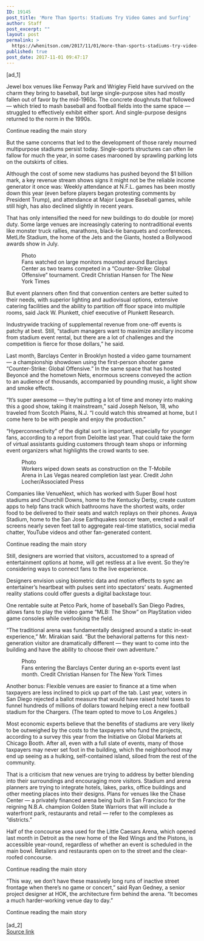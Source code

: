 ```yaml
---
ID: 19145
post_title: 'More Than Sports: Stadiums Try Video Games and Surfing'
author: Staff
post_excerpt: ""
layout: post
permalink: >
  https://whenitson.com/2017/11/01/more-than-sports-stadiums-try-video-games-and-surfing/
published: true
post_date: 2017-11-01 09:47:17
---
```

 [ad_1]
<br><div>
        <p class="story-body-text story-content" data-para-count="405" data-total-count="2169" id="story-continues-3">Jewel box venues like Fenway Park and Wrigley Field have survived on the charm they bring to baseball, but large single-purpose sites had mostly fallen out of favor by the mid-1960s. The concrete doughnuts that followed — which tried to mash baseball and football fields into the same space — struggled to effectively exhibit either sport. And single-purpose designs returned to the norm in the 1990s.</p><div id="story-ad-1" class="story-ad ad ad-placeholder nocontent robots-nocontent ">
    
Continue reading the main story
</div>
<p class="story-body-text story-content" data-para-count="252" data-total-count="2421" id="story-continues-4">But the same concerns that led to the development of those rarely mourned multipurpose stadiums persist today. Single-sports structures can often lie fallow for much the year, in some cases marooned by sprawling parking lots on the outskirts of cities.</p><p class="story-body-text story-content" data-para-count="411" data-total-count="2832">Although the cost of some new stadiums has pushed beyond the $1 billion mark, a key revenue stream shows signs it might not be the reliable income generator it once was: Weekly attendance at N.F.L. games has been mostly down this year (even before players began protesting comments by President Trump), and attendance at Major League Baseball games, while still high, has also declined slightly in recent years.</p><p class="story-body-text story-content" data-para-count="319" data-total-count="3151">That has only intensified the need for new buildings to do double (or more) duty. Some large venues are increasingly catering to nontraditional events like monster truck rallies, marathons, black-tie banquets and conferences. MetLife Stadium, the home of the Jets and the Giants, hosted a Bollywood awards show in July.</p><figure id="media-100000005468702" class="media photo embedded layout-large-horizontal media-100000005468702 ratio-tall" data-media-action="modal" itemprop="associatedMedia" itemscope="" itemid="https://static01.nyt.com/images/2017/09/30/business/00areans3/00areans3-master675.jpg" itemtype="http://schema.org/ImageObject" aria-label="media" role="group"><span class="visually-hidden">Photo</span>
    <div class="image">
            <img src="https://static01.nyt.com/images/2017/09/30/business/00areans3/00areans3-master675.jpg" alt="" class="media-viewer-candidate" data-mediaviewer-src="https://static01.nyt.com/images/2017/09/30/business/00areans3/00areans3-superJumbo.jpg" data-mediaviewer-caption="Fans watched on large monitors mounted around Barclays Center as two teams competed in a “Counter-Strike: Global Offensive” tournament." data-mediaviewer-credit="Christian Hansen for The New York Times" itemprop="url" itemid="https://static01.nyt.com/images/2017/09/30/business/00areans3/00areans3-master675.jpg"/><meta itemprop="height" content="450"/><meta itemprop="width" content="675"/></div>
        <figcaption class="caption" itemprop="caption description"><span class="caption-text">Fans watched on large monitors mounted around Barclays Center as two teams competed in a “Counter-Strike: Global Offensive” tournament.</span>
                        <span class="credit" itemprop="copyrightHolder">
            <span class="visually-hidden">Credit</span>
            Christian Hansen for The New York Times        </span>
            </figcaption></figure><p class="story-body-text story-content" data-para-count="292" data-total-count="3443">But event planners often find that convention centers are better suited to their needs, with superior lighting and audiovisual options, extensive catering facilities and the ability to partition off floor space into multiple rooms, said Jack W. Plunkett, chief executive of Plunkett Research.</p><p class="story-body-text story-content" data-para-count="267" data-total-count="3710">Industrywide tracking of supplemental revenue from one-off events is patchy at best. Still, “stadium managers want to maximize ancillary income from stadium event rental, but there are a lot of challenges and the competition is fierce for those dollars,” he said.</p><p class="story-body-text story-content" data-para-count="369" data-total-count="4079">Last month, Barclays Center in Brooklyn hosted a video game tournament — a championship showdown using the first-person shooter game “Counter-Strike: Global Offensive.” In the same space that has hosted Beyoncé and the hometown Nets, enormous screens conveyed the action to an audience of thousands, accompanied by pounding music, a light show and smoke effects.</p><p class="story-body-text story-content" data-para-count="289" data-total-count="4368">“It’s super awesome — they’re putting a lot of time and money into making this a good show, taking it mainstream,” said Joseph Nelson, 18, who traveled from Scotch Plains, N.J. “I could watch this streamed at home, but I come here to be with people and enjoy the production.”</p><p class="story-body-text story-content" data-para-count="287" data-total-count="4655">“Hyperconnectivity” of the digital sort is important, especially for younger fans, according to a report from Deloitte last year. That could take the form of virtual assistants guiding customers through team shops or informing event organizers what highlights the crowd wants to see.</p><figure id="media-100000005468705" class="media photo embedded layout-large-horizontal media-100000005468705 ratio-tall" data-media-action="modal" itemprop="associatedMedia" itemscope="" itemid="https://static01.nyt.com/images/2017/09/30/business/00arenas4/00arenas4-master675.jpg" itemtype="http://schema.org/ImageObject" aria-label="media" role="group"><span class="visually-hidden">Photo</span>
    <div class="image">
            <img src="https://static01.nyt.com/images/2017/09/30/business/00arenas4/00arenas4-master675.jpg" alt="" class="media-viewer-candidate" data-mediaviewer-src="https://static01.nyt.com/images/2017/09/30/business/00arenas4/00arenas4-superJumbo.jpg" data-mediaviewer-caption="Workers wiped down seats as construction on the T-Mobile Arena in Las Vegas neared completion last year." data-mediaviewer-credit="John Locher/Associated Press" itemprop="url" itemid="https://static01.nyt.com/images/2017/09/30/business/00arenas4/00arenas4-master675.jpg"/><meta itemprop="height" content="450"/><meta itemprop="width" content="675"/></div>
        <figcaption class="caption" itemprop="caption description"><span class="caption-text">Workers wiped down seats as construction on the T-Mobile Arena in Las Vegas neared completion last year.</span>
                        <span class="credit" itemprop="copyrightHolder">
            <span class="visually-hidden">Credit</span>
            John Locher/Associated Press        </span>
            </figcaption></figure><p class="story-body-text story-content" data-para-count="492" data-total-count="5147">Companies like VenueNext, which has worked with Super Bowl host stadiums and Churchill Downs, home to the Kentucky Derby, create custom apps to help fans track which bathrooms have the shortest waits, order food to be delivered to their seats and watch replays on their phones. Avaya Stadium, home to the San Jose Earthquakes soccer team, erected a wall of screens nearly seven feet tall to aggregate real-time statistics, social media chatter, YouTube videos and other fan-generated content.</p><div id="story-ad-2" class="story-ad ad ad-placeholder nocontent robots-nocontent ">
    
Continue reading the main story
</div>
<p class="story-body-text story-content" data-para-count="205" data-total-count="5352" id="story-continues-5">Still, designers are worried that visitors, accustomed to a spread of entertainment options at home, will get restless at a live event. So they’re considering ways to connect fans to the live experience.</p><p class="story-body-text story-content" data-para-count="210" data-total-count="5562">Designers envision using biometric data and motion effects to sync an entertainer’s heartbeat with pulses sent into spectators’ seats. Augmented reality stations could offer guests a digital backstage tour.</p><p class="story-body-text story-content" data-para-count="191" data-total-count="5753">One rentable suite at Petco Park, home of baseball’s San Diego Padres, allows fans to play the video game “MLB: The Show” on PlayStation video game consoles while overlooking the field.</p><p class="story-body-text story-content" data-para-count="295" data-total-count="6048">“The traditional arena was fundamentally designed around a static in-seat experience,” Mr. Mirakian said. “But the behavioral patterns for this next-generation visitor are dramatically different — they want to come into the building and have the ability to choose their own adventure.”</p><figure id="media-100000005468706" class="media photo embedded layout-large-horizontal media-100000005468706 ratio-tall" data-media-action="modal" itemprop="associatedMedia" itemscope="" itemid="https://static01.nyt.com/images/2017/09/30/business/00arenas5/00arenas5-master675.jpg" itemtype="http://schema.org/ImageObject" aria-label="media" role="group"><span class="visually-hidden">Photo</span>
    <div class="image">
            <img src="https://static01.nyt.com/images/2017/09/30/business/00arenas5/00arenas5-master675.jpg" alt="" class="media-viewer-candidate" data-mediaviewer-src="https://static01.nyt.com/images/2017/09/30/business/00arenas5/00arenas5-superJumbo.jpg" data-mediaviewer-caption="Fans entering the Barclays Center during an e-sports event last month." data-mediaviewer-credit="Christian Hansen for The New York Times" itemprop="url" itemid="https://static01.nyt.com/images/2017/09/30/business/00arenas5/00arenas5-master675.jpg"/><meta itemprop="height" content="450"/><meta itemprop="width" content="675"/></div>
        <figcaption class="caption" itemprop="caption description"><span class="caption-text">Fans entering the Barclays Center during an e-sports event last month.</span>
                        <span class="credit" itemprop="copyrightHolder">
            <span class="visually-hidden">Credit</span>
            Christian Hansen for The New York Times        </span>
            </figcaption></figure><p class="story-body-text story-content" data-para-count="360" data-total-count="6408">Another bonus: Flexible venues are easier to finance at a time when taxpayers are less inclined to pick up part of the tab. Last year, voters in San Diego rejected a ballot measure that would have raised hotel taxes to funnel hundreds of millions of dollars toward helping erect a new football stadium for the Chargers. (The team opted to move to Los Angeles.)</p><p class="story-body-text story-content" data-para-count="455" data-total-count="6863">Most economic experts believe that the benefits of stadiums are very likely to be outweighed by the costs to the taxpayers who fund the projects, according to a survey this year from the Initiative on Global Markets at Chicago Booth. After all, even with a full slate of events, many of those taxpayers may never set foot in the building, which the neighborhood may end up seeing as a hulking, self-contained island, siloed from the rest of the community.</p><p class="story-body-text story-content" data-para-count="527" data-total-count="7390">That is a criticism that new venues are trying to address by better blending into their surroundings and encouraging more visitors. Stadium and arena planners are trying to integrate hotels, lakes, parks, office buildings and other meeting places into their designs. Plans for venues like the Chase Center — a privately financed arena being built in San Francisco for the reigning N.B.A. champion Golden State Warriors that will include a waterfront park, restaurants and retail — refer to the complexes as “districts.”</p><p class="story-body-text story-content" data-para-count="314" data-total-count="7704">Half of the concourse area used for the Little Caesars Arena, which opened last month in Detroit as the new home of the Red Wings and the Pistons, is accessible year-round, regardless of whether an event is scheduled in the main bowl. Retailers and restaurants open on to the street and the clear-roofed concourse.</p><div id="story-ad-3" class="story-ad ad ad-placeholder nocontent robots-nocontent ">
    
Continue reading the main story
</div>
<p class="story-body-text story-content" data-para-count="269" data-total-count="7973" id="story-continues-6">“This way, we don’t have these massively long runs of inactive street frontage when there’s no game or concert,” said Ryan Gedney, a senior project designer at HOK, the architecture firm behind the arena. “It becomes a much harder-working venue day to day.”</p>Continue reading the main story
    </div>
<br>[ad_2]
<br><a href="https://www.nytimes.com/2017/10/25/business/arenas-stadiums-design.html?partner=rss&#038;emc=rss">Source link </a>